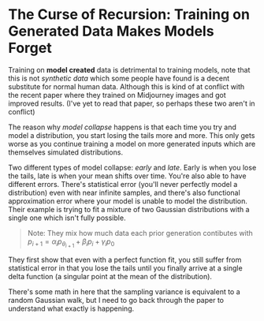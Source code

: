 # The Curse of Recursion: Training on Generated Data Makes Models Forget

Training on **model created** data is detrimental to training models, note that this is not *synthetic data* which some people have found is a decent substitute for normal human data. Although this is kind of at conflict with the recent paper where they trained on Midjourney images and got improved results. (I've yet to read that paper, so perhaps these two aren't in conflict)

The reason why *model collapse* happens is that each time you try and model a distribution, you start losing the tails more and more. This only gets worse as you continue training a model on more generated inputs which are themselves simulated distributions.

Two different types of model collapse: *early* and *late*. Early is when you lose the tails, late is when your mean shifts over time. You're also able to have different errors. There's statistical error (you'll never perfectly model a distribution) even with near infinite samples, and there's also functional approximation error where your model is unable to model the distribution. Their example is trying to fit a mixture of two Gaussian distributions with a single one which isn't fully possible.

> Note: They mix how much data each prior generation contibutes with $p_{i+1}=\alpha_i p_{\theta_{i+1}}+\beta_i p_i+\gamma_i p_0$

They first show that even with a perfect function fit, you still suffer from statistical error in that you lose the tails until you finally arrive at a single delta function (a singular point at the mean of the distribution).

There's some math in here that the sampling variance is equivalent to a random Gaussian walk, but I need to go back through the paper to understand what exactly is happening.